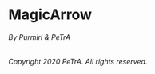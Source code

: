 MagicArrow
==============================
###### By _Purmirl & PeTrA_
###### _Copyright 2020 PeTrA. All rights reserved._<p>

